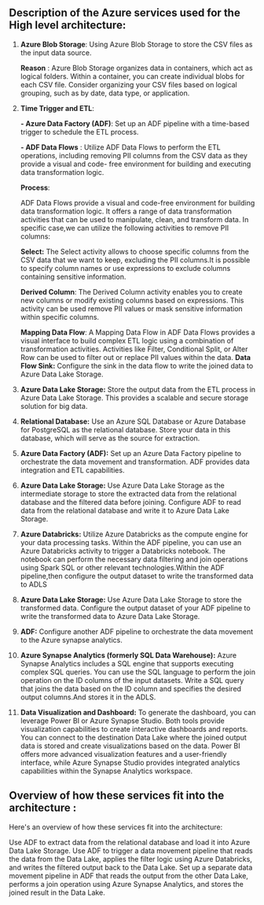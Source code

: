 ## Description of the Azure services used for the High level architecture:
1. **Azure Blob Storage**: Using Azure Blob Storage to store the CSV files as the input data source.
    
   **Reason** : Azure Blob Storage organizes data in containers, which act as logical folders. Within a container, you can create individual blobs for 
                            each CSV file. Consider organizing your CSV files based on logical grouping, such as by date, data type, or application.
                              
 2. **Time Trigger and ETL**: 

    **- Azure Data Factory (ADF)**: Set up an ADF pipeline with a time-based trigger to schedule the ETL process.

    **- ADF Data Flows** : Utilize ADF Data Flows to perform the ETL operations, including removing PII columns from the CSV data as they provide a visual and code-                      free environment for building and executing data transformation logic.

    **Process**:

    ADF Data Flows provide a visual and code-free environment for building data transformation logic. It offers a range of data transformation activities that can 
    be used to manipulate, clean, and transform data. In specific case,we can utilize the following activities to remove PII columns:

    **Select:** The Select activity allows to choose specific columns from the CSV data that we want to keep, excluding the PII columns.It is possible to specify 
                 column names or use expressions to exclude columns containing sensitive information.

    **Derived Column**: The Derived Column activity enables you to create new columns or modify existing columns based on expressions. This activity can be used
                        remove PII values or mask sensitive information within specific columns.

    **Mapping Data Flow**: A Mapping Data Flow in ADF Data Flows provides a visual interface to build complex ETL logic using a combination of transformation 
                           activities. Activities like Filter, Conditional Split, or Alter Row can be used to filter out or replace PII values within the data.
    **Data Flow Sink:**  Configure the sink in the data flow to write the joined data to Azure Data Lake Storage.
      
4. **Azure Data Lake Storage:** Store the output data from the ETL process in Azure Data Lake Storage. This provides a scalable and secure storage solution for big 
                                data.
5. **Relational Database:** Use an Azure SQL Database or Azure Database for PostgreSQL as the relational database. Store your data in this database, which will 
                            serve as the source for extraction.
6. **Azure Data Factory (ADF):** Set up an Azure Data Factory pipeline to orchestrate the data movement and transformation. ADF provides data integration and ETL 
                                capabilities.
7. **Azure Data Lake Storage:** Use Azure Data Lake Storage as the intermediate storage to store the extracted data from the relational database and the filtered 
                                data before joining. Configure ADF to read data from the relational database and write it to Azure Data Lake Storage.
8. **Azure Databricks:** Utilize Azure Databricks as the compute engine for your data processing tasks. Within the ADF pipeline, you can use an Azure Databricks 
                         activity to trigger a Databricks notebook. The notebook can perform the necessary data filtering and join operations using Spark SQL or 
                         other relevant technologies.Within the ADF pipeline,then configure the output dataset to write the transformed data to ADLS
9. **Azure Data Lake Storage:** Use Azure Data Lake Storage to store the transformed data. Configure the output dataset of your ADF pipeline to write the 
                                transformed data to Azure Data Lake Storage.
10. **ADF:** Configure another ADF  pipeline to orchestrate the data movement to the Azure synapse analytics.   
11. **Azure Synapse Analytics (formerly SQL Data Warehouse):**  Azure Synapse Analytics includes a SQL engine that supports executing complex SQL queries. You can 
                 use the SQL language to perform the join operation on the ID columns of the input datasets. Write a SQL query that joins the data based on the ID 
                column and specifies the desired output columns.And stores it in the ADLS.
12. **Data Visualization and Dashboard:** To generate the dashboard, you can leverage Power BI or Azure Synapse Studio. Both tools provide visualization capabilities to create interactive dashboards and reports. You can connect to the destination Data Lake where the joined output data is stored and create visualizations based on the data. Power BI offers more advanced visualization features and a user-friendly interface, while Azure Synapse Studio provides integrated analytics capabilities within the Synapse Analytics workspace.    
      
## Overview of how these services fit into the architecture : 

Here's an overview of how these services fit into the architecture:

Use ADF to extract data from the relational database and load it into Azure Data Lake Storage.
Use ADF to trigger a data movement pipeline that reads the data from the Data Lake, applies the filter logic using Azure Databricks, and writes the filtered output back to the Data Lake.
Set up a separate data movement pipeline in ADF that reads the output from the other Data Lake, performs a join operation using Azure Synapse Analytics, and stores the joined result in the Data Lake.
         
